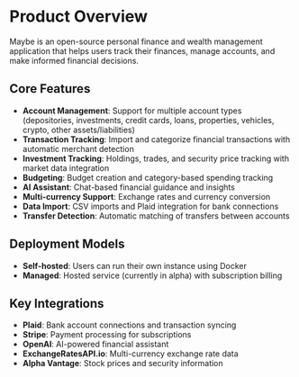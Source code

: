# Product Overview

Maybe is an open-source personal finance and wealth management application that helps users track their finances, manage accounts, and make informed financial decisions.

## Core Features

- **Account Management**: Support for multiple account types (depositories, investments, credit cards, loans, properties, vehicles, crypto, other assets/liabilities)
- **Transaction Tracking**: Import and categorize financial transactions with automatic merchant detection
- **Investment Tracking**: Holdings, trades, and security price tracking with market data integration
- **Budgeting**: Budget creation and category-based spending tracking
- **AI Assistant**: Chat-based financial guidance and insights
- **Multi-currency Support**: Exchange rates and currency conversion
- **Data Import**: CSV imports and Plaid integration for bank connections
- **Transfer Detection**: Automatic matching of transfers between accounts

## Deployment Models

- **Self-hosted**: Users can run their own instance using Docker
- **Managed**: Hosted service (currently in alpha) with subscription billing

## Key Integrations

- **Plaid**: Bank account connections and transaction syncing
- **Stripe**: Payment processing for subscriptions
- **OpenAI**: AI-powered financial assistant
- **ExchangeRatesAPI.io**: Multi-currency exchange rate data
- **Alpha Vantage**: Stock prices and security information
